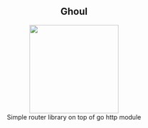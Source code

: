 <h2 align="center">Ghoul</h2>
<div align="center">
        <img width="200px" height="auto" src="https://cdn.pixabay.com/photo/2017/01/31/14/43/death-2024663_1280.png"/>
</div >
<div align="center">
 Simple router library on top of go http module
</div >
